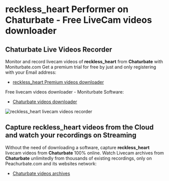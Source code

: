 # reckless_heart Performer on Chaturbate - Free LiveCam videos downloader

## Chaturbate Live Videos Recorder

Monitor and record livecam videos of **reckless_heart** from **Chaturbate** with Moniturbate.com
Get a premium trial for free by just and only registering with your Email address:
* [reckless_heart Premium videos downloader](https://moniturbate.com/request-demo-licence-key.html)

Free livecam videos downloader - Moniturbate Software:
* [Chaturbate videos downloader](https://moniturbate.com/moniturbate-download-software.html)

![reckless_heart livecam videos recorder](https://peachurnet.com/templates/moniturbate-software.png)


## Capture reckless_heart videos from the Cloud and watch your recordings on Streaming

Without the need of downloading a software, capture **reckless_heart** livecam videos from **Chaturbate** 100% online.
Watch Livecam archives from **Chaturbate** unlimitedly from thousands of existing recordings, only on Peachurbate.com and its websites network:
* [Chaturbate videos archives](https://peachurnet.com/)